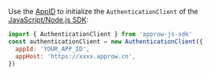 Use the [AppID](/guides/faqs/get-app-id-and-secret.md) to initialize the `AuthenticationClient` of the [JavaScript/Node.js SDK](/reference-new/standard-web-application/sdk-for-node/):

```javascript
import { AuthenticationClient } from 'approw-js-sdk'
const authenticationClient = new AuthenticationClient({
  appId: 'YOUR_APP_ID',
  appHost: 'https://xxxx.approw.cn',
})
```
